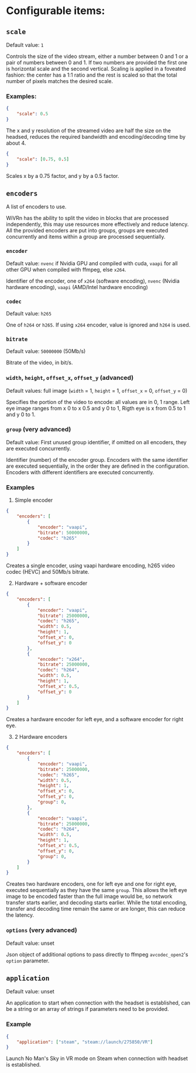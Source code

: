 # Configurable items:
## `scale`
Default value: `1`

Controls the size of the video stream, either a number between 0 and 1 or a pair of numbers between 0 and 1. If two numbers are provided the first one is horizontal scale and the second vertical.
Scaling is applied in a foveated fashion: the center has a 1:1 ratio and the rest is scaled so that the total number of pixels matches the desired scale.

### Examples:
```json
{
	"scale": 0.5
}
```
The x and y resolution of the streamed video are half the size on the headsed, reduces the required bandwidth and encoding/decoding time by about 4.

```json
{
	"scale": [0.75, 0.5]
}
```
Scales x by a 0.75 factor, and y by a 0.5 factor.

## `encoders`
A list of encoders to use.

WiVRn has the ability to split the video in blocks that are processed independently, this may use resources more effectively and reduce latency.
All the provided encoders are put into groups, groups are executed concurrently and items within a group are processed sequentially.

### `encoder`
Default value: `nvenc` if Nvidia GPU and compiled with cuda, `vaapi` for all other GPU when compiled with ffmpeg, else `x264`.

Identifier of the encoder, one of `x264` (software encoding), `nvenc` (Nvidia hardware encoding), `vaapi` (AMD/Intel hardware encoding)

### `codec`
Default value: `h265`

One of `h264` or `h265`. If using `x264` encoder, value is ignored and `h264` is used.

### `bitrate`
Default value: `50000000` (50Mb/s)

Bitrate of the video, in bit/s.

### `width`, `height`, `offset_x`, `offset_y` (advanced)
Default values: full image (`width` = 1, `height` = 1, `offset_x` = 0, `offset_y` = 0)

Specifies the portion of the video to encode: all values are in 0, 1 range. Left eye image ranges from x 0 to x 0.5 and y 0 to 1, Rigth eye is x from 0.5 to 1 and y 0 to 1.

### `group` (very advanced)
Default value: First unused group identifier, if omitted on all encoders, they are executed concurrently.

Identifier (number) of the encoder group. Encoders with the same identifier are executed sequentially, in the order they are defined in the configuration. Encoders with different identifiers are executed concurrently.

### Examples
1. Simple encoder
```json
{
	"encoders": [
		{
			"encoder": "vaapi",
			"bitrate": 50000000,
			"codec": "h265"
		}
	]
}
```
Creates a single encoder, using vaapi hardware encoding, h265 video codec (HEVC) and 50Mb/s bitrate.

2. Hardware + software encoder
```json
{
	"encoders": [
		{
			"encoder": "vaapi",
			"bitrate": 25000000,
			"codec": "h265",
			"width": 0.5,
			"height": 1,
			"offset_x": 0,
			"offset_y": 0
		},
		{
			"encoder": "x264",
			"bitrate": 25000000,
			"codec": "h264",
			"width": 0.5,
			"height": 1,
			"offset_x": 0.5,
			"offset_y": 0
		}
	]
}
```
Creates a hardware encoder for left eye, and a software encoder for right eye.

3. 2 Hardware encoders
```json
{
	"encoders": [
		{
			"encoder": "vaapi",
			"bitrate": 25000000,
			"codec": "h265",
			"width": 0.5,
			"height": 1,
			"offset_x": 0,
			"offset_y": 0,
			"group": 0,
		},
		{
			"encoder": "vaapi",
			"bitrate": 25000000,
			"codec": "h264",
			"width": 0.5,
			"height": 1,
			"offset_x": 0.5,
			"offset_y": 0,
			"group": 0,
		}
	]
}
```
Creates two hardware encoders, one for left eye and one for right eye, executed sequentially as they have the same `group`.
This allows the left eye image to be encoded faster than the full image would be, so network transfer starts earlier, and decoding starts earlier. While the total encoding, transfer and decoding time remain the same or are longer, this can reduce the latency.

### `options` (very advanced)
Default value: unset

Json object of additional options to pass directly to ffmpeg `avcodec_open2`'s `option` parameter.

## `application`
Default value: unset

An application to start when connection with the headset is established, can be a string or an array of strings if parameters need to be provided.

### Example
```json
{
	"application": ["steam", "steam://launch/275850/VR"]
}
```
Launch No Man's Sky in VR mode on Steam when connection with headset is established.
